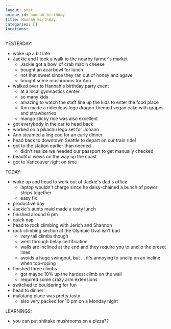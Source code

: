 ```yaml
---
layout: post
unique_id: hannah_birthday
title: Hannah Birthday
categories: []
locations: 
---
```


YESTERDAY:
* woke up a bit late
* Jackie and I took a walk to the nearby farmer's market
  * Jackie got a bowl of crab mac n cheese
  * bought an acai bowl for lunch
  * not that sweet since they ran out of honey and agave
  * bought some mushrooms for Ann
* walked over to Hannah's birthday party event
  * at a local gymnastics center
  * so many kids
  * amazing to watch the staff line up the kids to enter the food place
  * Ann made a ridiculous lego dragon-themed vegan cake with grapes and strawberries
  * mango sticky rice was also excellent
* got everybody in the car to head back
* worked on a pikachu lego set for Johann
* Ann steamed a ling cod for an early dinner
* head back to downtown Seattle to depart on our train ride!
* got to the station earlier than needed
  * didn't realize we needed our passport to get manually checked
* beautiful views on the way up the coast
* got to Vancouver right on time

TODAY:
* woke up and head to work out of Jackie's dad's office
  * laptop wouldn't charge since he daisy-chained a bunch of power strips together
  * easy fix
* productive day
* Jackie's aunts maid made a tasty lunch
* finished around 6 pm
* quick nap
* head to rock climbing with Jerich and Shannon
* rock climbing section at the Olympic Oval isn't bad
  * very tall climbs though
  * went through belay certification
  * walls are inclined at the end and they require you to unclip the preset lines
  * avoids a huge swingout, but ... it's annoying to unclip on an incline when top-roping
* finished three climbs
  * got maybe 10% up the hardest climb on the wall
  * required some crazy arm extensions
* switched to bouldering for fun
* head to dinner
* malatang place was pretty tasty
  * also very packed for 10 pm on a Monday night

LEARNINGS:
* you can put shiitake mushrooms on a pizza??
